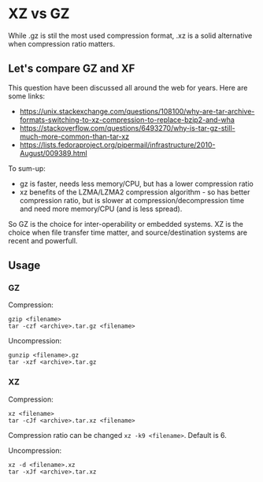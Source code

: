 # XZ vs GZ

While .gz is stil the most used compression format, .xz is a solid 
alternative when compression ratio matters.

## Let's compare GZ and XF

This question have been discussed all around the web for years. Here are 
some links:

* https://unix.stackexchange.com/questions/108100/why-are-tar-archive-formats-switching-to-xz-compression-to-replace-bzip2-and-wha
* https://stackoverflow.com/questions/6493270/why-is-tar-gz-still-much-more-common-than-tar-xz
* https://lists.fedoraproject.org/pipermail/infrastructure/2010-August/009389.html

To sum-up:

* gz is faster, needs less memory/CPU, but has a lower compression 
ratio
* xz benefits of the LZMA/LZMA2 compression algorithm - so has better 
compression ratio, but is slower at compression/decompression time and 
need more memory/CPU (and is less spread).

So GZ is the choice for inter-operability or embedded systems. XZ is the 
choice when file transfer time matter, and source/destination systems 
are recent and powerfull.

## Usage

### GZ
Compression:
```
gzip <filename>
tar -czf <archive>.tar.gz <filename>
```

Uncompression:
```
gunzip <filename>.gz
tar -xzf <archive>.tar.gz
```

### XZ
Compression:
```
xz <filename>
tar -cJf <archive>.tar.xz <filename>
```
Compression ratio can be changed `xz -k9 <filename>`. Default is 6.

Uncompression:
```
xz -d <filename>.xz
tar -xJf <archive>.tar.xz
```

